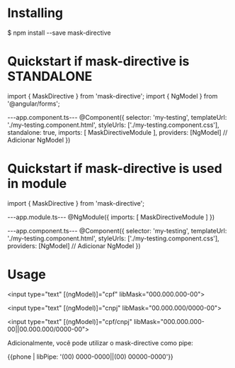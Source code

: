 # Installing

$ npm install --save mask-directive

# Quickstart if mask-directive is STANDALONE

import { MaskDirective } from 'mask-directive';
import { NgModel } from '@angular/forms';

---app.component.ts---
@Component({
   selector: 'my-testing',
   templateUrl: './my-testing.component.html',
   styleUrls: ['./my-testing.component.css'],
   standalone: true,
   imports: [
      MaskDirectiveModule
   ],
   providers: [NgModel] // Adicionar NgModel
})

# Quickstart if mask-directive is used in module

import { MaskDirective } from 'mask-directive';

---app.module.ts---
@NgModule({
    imports: [
      MaskDirectiveModule
   ]
})

---app.component.ts---
@Component({
   selector: 'my-testing',
   templateUrl: './my-testing.component.html',
   styleUrls: ['./my-testing.component.css'],
   providers: [NgModel] // Adicionar NgModel
})



# Usage

<input type="text" [(ngModel)]="cpf" libMask="000.000.000-00">

<input type="text" [(ngModel)]="cnpj" libMask="00.000.000/0000-00">

<input type="text" [(ngModel)]="cpf/cnpj" libMask="000.000.000-00||00.000.000/0000-00">

Adicionalmente, você pode utilizar o mask-directive como pipe:

<span>{{phone | libPipe: '(00) 0000-0000||(00) 00000-0000'}}</span>